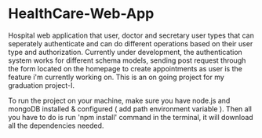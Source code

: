 # HealthCare-Web-App
Hospital web application that user, doctor and secretary user types that can seperately authenticate and can do different operations based on their user type and authorization.
Currently under development, the authentication system works for different schema models, sending post request through the form located on the homepage to create appointments as user is the feature i'm currently working on. This is an on going project for my graduation project-I.

To run the project on your machine, make sure you have node.js and mongoDB installed & configured ( add path environment variable ). Then all you have to do is run 'npm install' command in the terminal, it will download all the dependencies needed.
